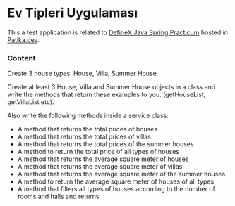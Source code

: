 # Ev Tipleri Uygulaması

This a test application is related
to [DefineX Java Spring Practicum](https://cohorts.patika.dev/cohortDetails/definex-java-spring-practicum/events) hosted
in [Patika.dev](https://patika.dev/).

### Content

Create 3 house types: House, Villa, Summer House.

Create at least 3 House, Villa and Summer House objects in a class and write the methods that return these examples to
you. (getHouseList, getVillaList etc).

Also write the following methods inside a service class:

- A method that returns the total prices of houses
- A method that returns the total prices of villas
- A method that returns the total prices of the summer houses
- A method to return the total price of all types of houses
- A method that returns the average square meter of houses
- A method that returns the average square meter of villas
- A method that returns the average square meter of the summer houses
- A method to return the average square meter of houses of all types
- A method that filters all types of houses according to the number of rooms and halls and returns

